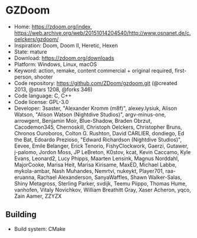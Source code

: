 # GZDoom

- Home: https://zdoom.org/index, https://web.archive.org/web/20151014204540/http://www.osnanet.de/c.oelckers/gzdoom/
- Inspiration: Doom, Doom II, Heretic, Hexen
- State: mature
- Download: https://zdoom.org/downloads
- Platform: Windows, Linux, macOS
- Keyword: action, remake, content commercial + original required, first-person, shooter
- Code repository: https://github.com/ZDoom/gzdoom.git (@created 2013, @stars 1208, @forks 346)
- Code language: C, C++
- Code license: GPL-3.0
- Developer: 3saster, "Alexander Kromm (m8f)", alexey.lysiuk, Alison Watson, "Alison Watson (Nightdive Studios)", argv-minus-one, arrowgent, Benjamin Moir, Blue-Shadow, Braden Obrzut, Cacodemon345, Chernoskill, Christoph Oelckers, Christopher Bruns, Chronos Ouroboros, Colton G. Rushton, David CARLIER, dondiego, Ed the Bat, Edoardo Prezioso, "Edward Richardson (Nightdive Studios)", Eevee, Emile Belanger, Erick Tenorio, FishyClockwork, Gaerzi, Gutawer, j-palomo, Jordon Moss, JP LeBreton, K0stov, kcat, Kevin Caccamo, Kyle Evans, Leonard2, Lucy Phipps, Maarten Lensink, Magnus Norddahl, MajorCooke, Marisa Heit, Marisa Kirisame, MaxED, Michael Labbe, mykola-ambar, Nash Muhandes, Nemrtvi, nukeykt, Player701, raa-eruanna, Rachael Alexanderson, SanyaWaffles, Shawn Walker-Salas, Shiny Metagross, Sterling Parker, svdijk, Teemu Piippo, Thomas Hume, vanhofen, Vitaly Novichkov, William Breathitt Gray, Xaser Acheron, yqco, Zain Aamer, ZZYZX

## Building

- Build system: CMake
